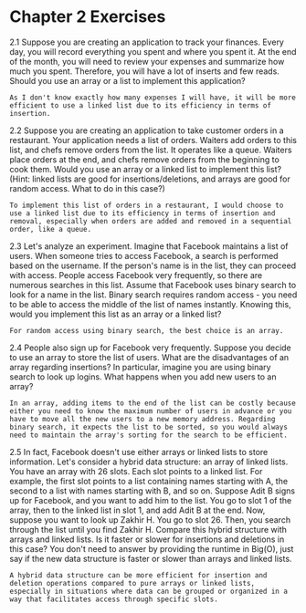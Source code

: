 # Chapter 2 Exercises

2.1 Suppose you are creating an application to track your finances. Every day, you will record everything you spent and where you spent it. At the end of the month, you will need to review your expenses and summarize how much you spent. Therefore, you will have a lot of inserts and few reads. Should you use an array or a list to implement this application?

`As I don't know exactly how many expenses I will have, it will be more efficient to use a linked list due to its efficiency in terms of insertion.`

2.2 Suppose you are creating an application to take customer orders in a restaurant. Your application needs a list of orders. Waiters add orders to this list, and chefs remove orders from the list. It operates like a queue. Waiters place orders at the end, and chefs remove orders from the beginning to cook them. Would you use an array or a linked list to implement this list? (Hint: linked lists are good for insertions/deletions, and arrays are good for random access. What to do in this case?)

`To implement this list of orders in a restaurant, I would choose to use a linked list due to its efficiency in terms of insertion and removal, especially when orders are added and removed in a sequential order, like a queue.`

2.3 Let's analyze an experiment. Imagine that Facebook maintains a list of users. When someone tries to access Facebook, a search is performed based on the username. If the person's name is in the list, they can proceed with access. People access Facebook very frequently, so there are numerous searches in this list. Assume that Facebook uses binary search to look for a name in the list. Binary search requires random access - you need to be able to access the middle of the list of names instantly. Knowing this, would you implement this list as an array or a linked list?

`For random access using binary search, the best choice is an array.`

2.4 People also sign up for Facebook very frequently. Suppose you decide to use an array to store the list of users. What are the disadvantages of an array regarding insertions? In particular, imagine you are using binary search to look up logins. What happens when you add new users to an array?

`In an array, adding items to the end of the list can be costly because either you need to know the maximum number of users in advance or you have to move all the new users to a new memory address. Regarding binary search, it expects the list to be sorted, so you would always need to maintain the array's sorting for the search to be efficient.`

2.5 In fact, Facebook doesn't use either arrays or linked lists to store information. Let's consider a hybrid data structure: an array of linked lists. You have an array with 26 slots. Each slot points to a linked list. For example, the first slot points to a list containing names starting with A, the second to a list with names starting with B, and so on. Suppose Adit B signs up for Facebook, and you want to add him to the list. You go to slot 1 of the array, then to the linked list in slot 1, and add Adit B at the end. Now, suppose you want to look up Zakhir H. You go to slot 26. Then, you search through the list until you find Zakhir H. Compare this hybrid structure with arrays and linked lists. Is it faster or slower for insertions and deletions in this case? You don't need to answer by providing the runtime in Big(O), just say if the new data structure is faster or slower than arrays and linked lists.

`A hybrid data structure can be more efficient for insertion and deletion operations compared to pure arrays or linked lists, especially in situations where data can be grouped or organized in a way that facilitates access through specific slots.`
